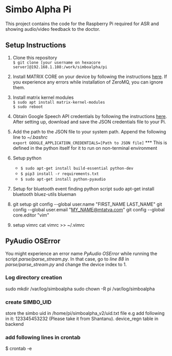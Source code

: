 # Simbo Alpha Pi

This project contains the code for the Raspberry Pi required for ASR and showing audio/video feedback to the doctor.

## Setup Instructions

1. Clone this repository  
`$ git clone [your username on hexacore server]@192.168.1.108:/work/simboalpha/pi`

2. Install MATRIX CORE on your device by following the instructions [here](https://matrix-io.github.io/matrix-documentation/matrix-core/getting-started/core-installation/). If you experience any errors while installation of ZeroMQ, you can ignore them.

3. Install matrix kernel modules  
`$ sudo apt install matrix-kernel-modules`  
`$ sudo reboot`

4. Obtain Google Speech API credentials by following the instructions [here](https://www.miarec.com/doc/administration-guide/doc997). After setting up, download and save the JSON credentials file to your Pi.

5. Add the path to the JSON file to your system path. Append the following line to *~/.bashrc*  
`export GOOGLE_APPLICATION_CREDENTIALS=[Path to JSON file]` 
*** This is defined in the python itself for it to run on non-terminal environment

6. Setup python
    - `$ sudo apt-get install build-essential python-dev`
    - `$ pip3 install -r requirements.txt`
    - `$ sudo apt-get install python-pyaudio`

7. Setup for bluetooth event finding python script
sudo apt-get install bluetooth bluez-utils blueman

8. git setup
git config --global user.name "FIRST_NAME LAST_NAME"
git config --global user.email "MY_NAME@mtatva.com"
git config --global core.editor "vim"

9. setup vimrc
cat vimrc >> ~/.vimrc

## PyAudio OSError

You might experience an error name *PyAudio OSError* while running the script *parse/parse_stream.py*. In that case, go to *line 88* in *parse/parse_stream.py* and change the device index to 1.

### Log directory creation
sudo mkdir /var/log/simboalpha
sudo chown -R pi /var/log/simboalpha

### create SIMBO_UID
store the simbo uid in /home/pi/simboalpha_v2/uid.txt file
e.g add following in it: 123345453232 (Please take it from Shantanu). device_regn table in backend

### add following lines in crontab
$ crontab -e


